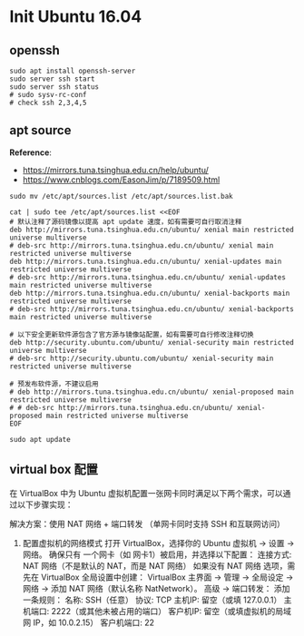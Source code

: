 # Init Ubuntu 16.04


## openssh 

```shell
sudo apt install openssh-server
sudo server ssh start
sudo server ssh status
# sudo sysv-rc-conf
# check ssh 2,3,4,5
```

## apt source

**Reference**:
* https://mirrors.tuna.tsinghua.edu.cn/help/ubuntu/
* https://www.cnblogs.com/EasonJim/p/7189509.html


```shell
sudo mv /etc/apt/sources.list /etc/apt/sources.list.bak

cat | sudo tee /etc/apt/sources.list <<EOF
# 默认注释了源码镜像以提高 apt update 速度，如有需要可自行取消注释
deb http://mirrors.tuna.tsinghua.edu.cn/ubuntu/ xenial main restricted universe multiverse
# deb-src http://mirrors.tuna.tsinghua.edu.cn/ubuntu/ xenial main restricted universe multiverse
deb http://mirrors.tuna.tsinghua.edu.cn/ubuntu/ xenial-updates main restricted universe multiverse
# deb-src http://mirrors.tuna.tsinghua.edu.cn/ubuntu/ xenial-updates main restricted universe multiverse
deb http://mirrors.tuna.tsinghua.edu.cn/ubuntu/ xenial-backports main restricted universe multiverse
# deb-src http://mirrors.tuna.tsinghua.edu.cn/ubuntu/ xenial-backports main restricted universe multiverse

# 以下安全更新软件源包含了官方源与镜像站配置，如有需要可自行修改注释切换
deb http://security.ubuntu.com/ubuntu/ xenial-security main restricted universe multiverse
# deb-src http://security.ubuntu.com/ubuntu/ xenial-security main restricted universe multiverse

# 预发布软件源，不建议启用
# deb http://mirrors.tuna.tsinghua.edu.cn/ubuntu/ xenial-proposed main restricted universe multiverse
# # deb-src http://mirrors.tuna.tsinghua.edu.cn/ubuntu/ xenial-proposed main restricted universe multiverse
EOF

sudo apt update

```


## virtual box 配置
在 VirtualBox 中为 Ubuntu 虚拟机配置一张网卡同时满足以下两个需求，可以通过以下步骤实现：

解决方案：使用 NAT 网络 + 端口转发
（单网卡同时支持 SSH 和互联网访问）

1. 配置虚拟机的网络模式
打开 VirtualBox，选择你的 Ubuntu 虚拟机 -> 设置 -> 网络。
确保只有 一个网卡（如 网卡1）被启用，并选择以下配置：
连接方式: NAT 网络（不是默认的 NAT，而是 NAT 网络）
如果没有 NAT 网络 选项，需先在 VirtualBox 全局设置中创建：
VirtualBox 主界面 -> 管理 -> 全局设定 -> 网络 -> 添加 NAT 网络（默认名称 NatNetwork）。
高级 -> 端口转发：
添加一条规则：
名称: SSH（任意）
协议: TCP
主机IP: 留空（或填 127.0.0.1）
主机端口: 2222（或其他未被占用的端口）
客户机IP: 留空（或填虚拟机的局域网 IP，如 10.0.2.15）
客户机端口: 22
